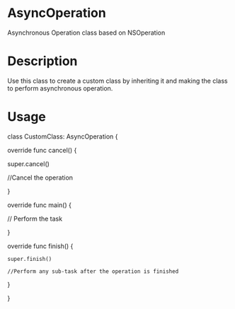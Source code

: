 # AsyncOperation
Asynchronous Operation class based on NSOperation

# Description
Use this class to create a custom class by inheriting it and making the class to perform asynchronous operation.

# Usage
class CustomClass: AsyncOperation {

 override func cancel() {
 
   super.cancel()
   
  //Cancel the operation
  
 }
  
  override func main() {
  
   // Perform the task
   
  }

  override func finish() {
  
    super.finish()
    
    //Perform any sub-task after the operation is finished
    
  }

}
